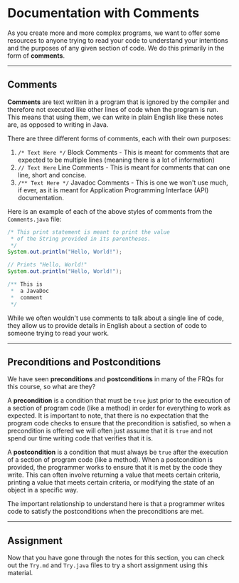 # Documentation with Comments

As you create more and more complex programs, we want to offer some resources to anyone trying to read your code to understand your intentions and the purposes of any given section of code. We do this primarily in the form of **comments**.

---

## Comments

**Comments** are text written in a program that is ignored by the compiler and therefore not executed like other lines of code when the program is run. This means that using them, we can write in plain English like these notes are, as opposed to writing in Java.

There are three different forms of comments, each with their own purposes:
1. `/* Text Here */` Block Comments - This is meant for comments that are expected to be multiple lines (meaning there is a lot of information)
2. `// Text Here` Line Comments - This is meant for comments that can one line, short and concise.
3. `/** Text Here */` Javadoc Comments - This is one we won't use much, if ever, as it is meant for Application Programming Interface (API) documentation.

Here is an example of each of the above styles of comments from the `Comments.java` file:

```java
/* This print statement is meant to print the value 
 * of the String provided in its parentheses.
 */
System.out.println("Hello, World!");

// Prints "Hello, World!"
System.out.println("Hello, World!");

/** This is
 *  a JavaDoc
 *  comment
 */
```

While we often wouldn't use comments to talk about a single line of code, they allow us to provide details in English about a section of code to someone trying to read your work.

---

## Preconditions and Postconditions

We have seen **preconditions** and **postconditions** in many of the FRQs for this course, so what are they?

A **precondition** is a condition that must be `true` just prior to the execution of a section of program code (like a method) in order for everything to work as expected. It is important to note, that there is no expectation that the program code checks to ensure that the precondition is satisfied, so when a precondition is offered we will often just assume that it is `true` and not spend our time writing code that verifies that it is.

A **postcondition** is a condition that must always be `true` after the execution of a section of program code (like a method). When a postcondition is provided, the programmer works to ensure that it is met by the code they write. This can often involve returning a value that meets certain criteria, printing a value that meets certain criteria, or modifying the state of an object in a specific way.

The important relationship to understand here is that a programmer writes code to satisfy the postconditions when the preconditions are met.

---

## Assignment

Now that you have gone through the notes for this section, you can check out the `Try.md` and `Try.java` files to try a short assignment using this material.
